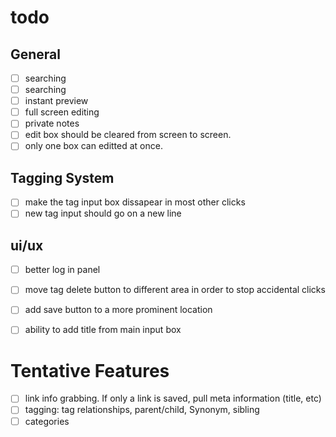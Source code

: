 # todo

## General

* [ ] searching
* [ ] searching
* [ ] instant preview
* [ ] full screen editing
* [ ] private notes
* [ ] edit box should be cleared from screen to screen.
* [ ] only one box can editted at once.

## Tagging System

* [ ] make the tag input box dissapear in most other clicks
* [ ] new tag input should go on a new line

## ui/ux

* [ ] better log in panel
* [ ] move tag delete button to different area in order to stop accidental clicks
* [ ] add save button to a more prominent location
* [ ] ability to add title from main input box



# Tentative Features

* [ ] link info grabbing. If only a link is saved, pull meta information (title, etc)
* [ ] tagging: tag relationships, parent/child, Synonym, sibling
* [ ] categories

